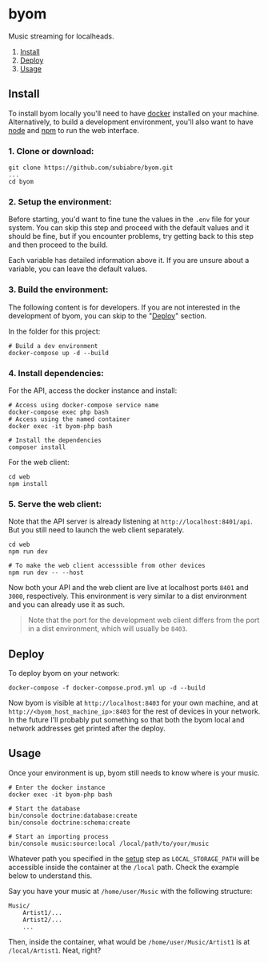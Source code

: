 # byom
Music streaming for localheads.

1. [Install](#install)
2. [Deploy](#deploy)
3. [Usage](#usage)


## Install
To install byom locally you'll need to have [docker](https://docs.docker.com/engine/install/) installed on your machine. Alternatively, to build a development environment, you'll also want to have [node](https://nodejs.org/en/download/) and [npm](https://docs.npmjs.com/cli/v8/configuring-npm/install) to run the web interface.

### 1. Clone or download:
```shell
git clone https://github.com/subiabre/byom.git
...
cd byom
```

### 2. Setup the environment:
Before starting, you'd want to fine tune the values in the `.env` file for your system. You can skip this step and proceed with the default values and it should be fine, but if you encounter problems, try getting back to this step and then proceed to the build.

Each variable has detailed information above it. If you are unsure about a variable, you can leave the default values.

### 3. Build the environment:
The following content is for developers. If you are not interested in the development of byom, you can skip to the "[Deploy](#deploy)" section.

In the folder for this project:
```shell
# Build a dev environment
docker-compose up -d --build
```

### 4. Install dependencies:
For the API, access the docker instance and install:
```shell
# Access using docker-compose service name
docker-compose exec php bash
# Access using the named container
docker exec -it byom-php bash

# Install the dependencies
composer install
```

For the web client:
```shell
cd web
npm install
```

### 5. Serve the web client:
Note that the API server is already listening at `http://localhost:8401/api`. But you still need to launch the web client separately.
```shell
cd web
npm run dev

# To make the web client accesssible from other devices
npm run dev -- --host
```
Now both your API and the web client are live at localhost ports `8401` and `3000`, respectively. This environment is very similar to a dist environment and you can already use it as such.

> Note that the port for the development web client differs from the port in a dist environment, which will usually be `8403`.

## Deploy
To deploy byom on your network:
```shell
docker-compose -f docker-compose.prod.yml up -d --build
```

Now byom is visible at `http://localhost:8403` for your own machine, and at `http://<byom_host_machine_ip>:8403` for the rest of devices in your network. In the future I'll probably put something so that both the byom local and network addresses get printed after the deploy.

## Usage
Once your environment is up, byom still needs to know where is your music.

```shell
# Enter the docker instance
docker exec -it byom-php bash

# Start the database
bin/console doctrine:database:create
bin/console doctrine:schema:create

# Start an importing process
bin/console music:source:local /local/path/to/your/music
```

Whatever path you specified in the [setup](#2-setup-the-environment) step as `LOCAL_STORAGE_PATH` will be accessible inside the container at the `/local` path. Check the example below to understand this.

Say you have your music at `/home/user/Music` with the following structure:
```
Music/
    Artist1/...
    Artist2/...
    ...
```

Then, inside the container, what would be `/home/user/Music/Artist1` is at `/local/Artist1`. Neat, right?
